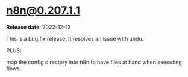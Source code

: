 # n8n@0.207.1.1

**Release date**: 2022-12-13

This is a bug fix release. It resolves an issue with undo.

PLUS:

map the config directory into n8n to have files at hand when executing flows.